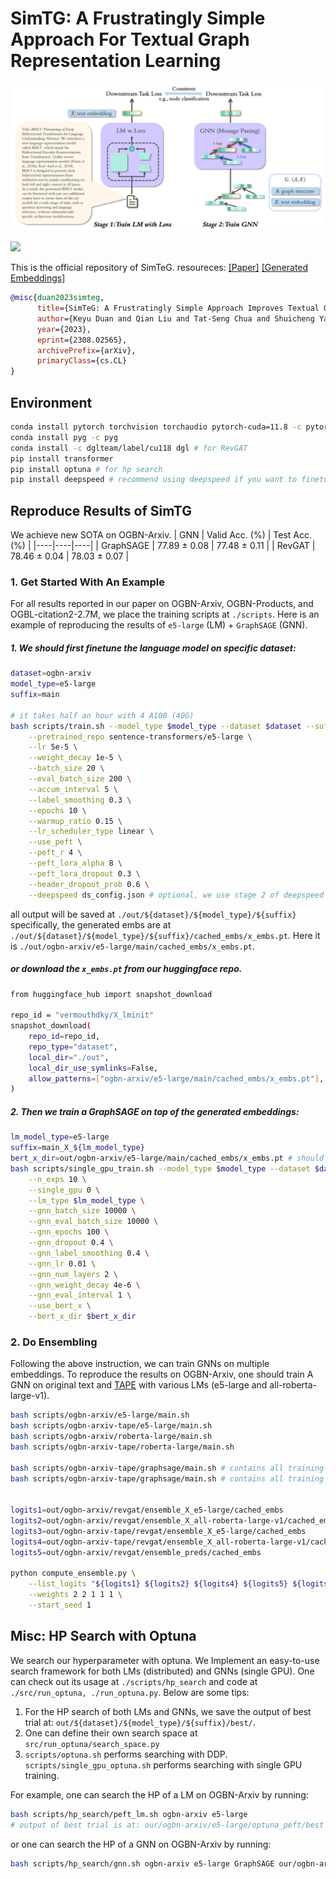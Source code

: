 # SimTG: A Frustratingly Simple Approach For Textual Graph Representation Learning
<!-- ![feature space](./misc/architecture.png) -->
<p align='center'>
<img src='./misc/architecture.png'>
</p> 

![](https://img.shields.io/badge/arXiv-2308.02565-B31B1B?logo=arxiv&logoColor=fff) 

This is the official repository of SimTeG. resoureces: [[Paper]](https://arxiv.org/abs/2308.02565) [[Generated Embeddings]](https://huggingface.co/datasets/vermouthdky/SimTeG)

```bibtex
@misc{duan2023simteg,
      title={SimTeG: A Frustratingly Simple Approach Improves Textual Graph Learning}, 
      author={Keyu Duan and Qian Liu and Tat-Seng Chua and Shuicheng Yan and Wei Tsang Ooi and Qizhe Xie and Junxian He},
      year={2023},
      eprint={2308.02565},
      archivePrefix={arXiv},
      primaryClass={cs.CL}
}
```

## Environment
```bash
conda install pytorch torchvision torchaudio pytorch-cuda=11.8 -c pytorch -c nvidia
conda install pyg -c pyg
conda install -c dglteam/label/cu118 dgl # for RevGAT
pip install transformer
pip install optuna # for hp search
pip install deepspeed # recommend using deepspeed if you want to finetune LM by your self
```

## Reproduce Results of SimTG
We achieve new SOTA on OGBN-Arxiv.
| GNN | Valid Acc. (%) | Test Acc. (%) |
|----|----|----|
| GraphSAGE | 77.89 ± 0.08 | 77.48 ± 0.11 |
| RevGAT | 78.46 ± 0.04 | 78.03 ± 0.07 |
### 1. Get Started With An Example

For all results reported in our paper on OGBN-Arxiv, OGBN-Products, and OGBL-citation2-2.7M, we place the training scripts at `./scripts`. Here is an example of reproducing the results of `e5-large` (LM) + `GraphSAGE` (GNN).

##### 1. We should first finetune the language model on specific dataset:

```bash
dataset=ogbn-arxiv
model_type=e5-large
suffix=main

# it takes half an hour with 4 A100 (40G)
bash scripts/train.sh --model_type $model_type --dataset $dataset --suffix $suffix \
    --pretrained_repo sentence-transformers/e5-large \
    --lr 5e-5 \
    --weight_decay 1e-5 \
    --batch_size 20 \
    --eval_batch_size 200 \
    --accum_interval 5 \
    --label_smoothing 0.3 \
    --epochs 10 \
    --warmup_ratio 0.15 \
    --lr_scheduler_type linear \
    --use_peft \
    --peft_r 4 \
    --peft_lora_alpha 8 \
    --peft_lora_dropout 0.3 \
    --header_dropout_prob 0.6 \
    --deepspeed ds_config.json # optional, we use stage 2 of deepspeed
```

all output will be saved at `./out/${dataset}/${model_type}/${suffix}`
specifically, the generated embs are at `./out/${dataset}/${model_type}/${suffix}/cached_embs/x_embs.pt`. Here it is `./out/ogbn-arxiv/e5-large/main/cached_embs/x_embs.pt`.

##### or download the `x_embs.pt` from our huggingface repo.

```bash
from huggingface_hub import snapshot_download

repo_id = "vermouthdky/X_lminit"
snapshot_download(
    repo_id=repo_id,
    repo_type="dataset",
    local_dir="./out",
    local_dir_use_symlinks=False,
    allow_patterns=["ogbn-arxiv/e5-large/main/cached_embs/x_embs.pt"], # for your own use
)
```
##### 2. Then we train a GraphSAGE on top of the generated embeddings:
```bash
lm_model_type=e5-large
suffix=main_X_${lm_model_type}
bert_x_dir=out/ogbn-arxiv/e5-large/main/cached_embs/x_embs.pt # should be consistent
bash scripts/single_gpu_train.sh --model_type $model_type --dataset $dataset --suffix $suffix \
    --n_exps 10 \
    --single_gpu 0 \
    --lm_type $lm_model_type \
    --gnn_batch_size 10000 \
    --gnn_eval_batch_size 10000 \
    --gnn_epochs 100 \
    --gnn_dropout 0.4 \
    --gnn_label_smoothing 0.4 \
    --gnn_lr 0.01 \
    --gnn_num_layers 2 \
    --gnn_weight_decay 4e-6 \
    --gnn_eval_interval 1 \
    --use_bert_x \
    --bert_x_dir $bert_x_dir
```

### 2. Do Ensembling

Following the above instruction, we can train GNNs on multiple embeddings. To reproduce the results on OGBN-Arxiv, one should train A GNN on original text and [TAPE](https://github.com/XiaoxinHe/TAPE) with various LMs (e5-large and all-roberta-large-v1).

```bash
bash scripts/ogbn-arxiv/e5-large/main.sh
bash scripts/ogbn-arxiv-tape/e5-large/main.sh
bash scripts/ogbn-arxiv/roberta-large/main.sh
bash scripts/ogbn-arxiv-tape/roberta-large/main.sh

bash scripts/ogbn-arxiv-tape/graphsage/main.sh # contains all training scripts
bash scripts/ogbn-arxiv-tape/graphsage/main.sh # contains all training scripts


logits1=out/ogbn-arxiv/revgat/ensemble_X_e5-large/cached_embs
logits2=out/ogbn-arxiv/revgat/ensemble_X_all-roberta-large-v1/cached_embs
logits3=out/ogbn-arxiv-tape/revgat/ensemble_X_e5-large/cached_embs
logits4=out/ogbn-arxiv-tape/revgat/ensemble_X_all-roberta-large-v1/cached_embs
logits5=out/ogbn-arxiv/revgat/ensemble_preds/cached_embs

python compute_ensemble.py \
    --list_logits "${logits1} ${logits2} ${logits4} ${logits5} ${logits7}" \
    --weights 2 2 1 1 1 \
    --start_seed 1
```

## Misc: HP Search with Optuna
We search our hyperparameter with optuna. We Implement an easy-to-use search framework for both LMs (distributed) and GNNs (single GPU). One can check out its usage at `./scripts/hp_search` and code at `./src/run_optuna, ./run_optuna.py`.
Below are some tips:

1. For the HP search of both LMs and GNNs, we save the output of best trial at: `out/${dataset}/${model_type}/${suffix}/best/`.
2. One can define their own search space at `src/run_optuna/search_space.py`
3. `scripts/optuna.sh` performs searching with DDP. `scripts/single_gpu_optuna.sh` performs searching with single GPU training.

For example, one can search the HP of a LM on OGBN-Arxiv by running:

```bash
bash scripts/hp_search/peft_lm.sh ogbn-arxiv e5-large
# output of best trial is at: our/ogbn-arxiv/e5-large/optuna_peft/best
```

or one can search the HP of a GNN on OGBN-Arxiv by running:

```bash
bash scripts/hp_search/gnn.sh ogbn-arxiv e5-large GraphSAGE our/ogbn-arxiv/e5-large/optuna_peft/best/cached_embs/x_embs.pt
```

